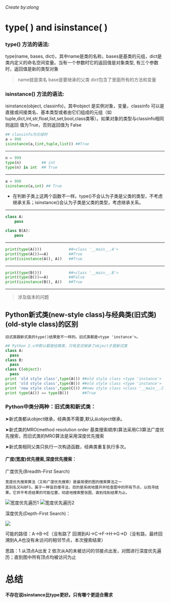 ###### Create by:along


# type( ) and isinstance( )

### type() 方法的语法:

type(name, bases, dict)，其中name是类的名称，bases是基类的元组，dict是类内定义的命名空间变量。当有一个参数时它的返回值是对象类型, 有三个参数时，返回值是新的类型对象
> name就是类名
> base是要继承的父类
> dict包含了里面所有的方法和变量

###  isinstance() 方法的语法:


isinstance(object, classinfo)，其中object 是实例对象，变量，classinfo 可以是直接或间接类名、基本类型或者由它们组成的元组（如tuple,dict,int,str,float,list,set,bool,class类等）。如果对象的类型与classinfo相同则返回 值为True，否则返回值为 False
```python
## classinfo为元组时
a = 998
isinstance(a,(int,tuple,list)) ##True
```

---------------------


```python
n = 999
type(n)         ## int
type(n) is int  ## True
```


---
```python
a = 998
isinstance(a,int) ## True
```



- 在判断子类上这两个函数不一样。type()不会认为子类是父类的类型，不考虑继承关系；isinstance()会认为子类是父类的类型，考虑继承关系。
---
```python
class A:
    pass

class B(A):
    pass
```
---

```python
print(type(A()))            ##<class '__main__.A'>
print(type(A())==A)         ##True
print(isinstance(A(), A))   ##True
```



---

```python
print(type(B()))            ##<class '__main__.B'>
print(type(B())==A)         ##False
print(isinstance(B(), A))   ##True
```




---




>  涉及版本的问题


## Python新式类(new-style class)与经典类(旧式类)(old-style class)的区别
```
旧式类跟新式类的type()结果是不一样的。旧式类都是<type 'instance'>。
```

```python
## Python 2.x中默认都是经典类，只有显式继承了object才是新式类
class A:
  pass
class B:
  pass
class C(object):
  pass
print 'old style class',type(A()) ##old style class <type 'instance'>
print 'old style class',type(B()) ##old style class <type 'instance'>
print 'new style class',type(C()) ##new style class <class '__main__.C'>
print type(A()) == type(B())      ##True
```



### Python中类分两种：旧式类和新式类：

➤新式类都从object继承，经典类不需要,默认从object继承。

➤新式类的MRO(method resolution order 基类搜索顺序)算法采用C3算法广度优先搜索，而旧式类的MRO算法是采用深度优先搜索

➤新式类相同父类只执行一次构造函数，经典类重复执行多次。



#### 广度(宽度)优先搜索,深度优先搜索：

广度优先(Breadth-First Search)

```
宽度优先搜索算法（又称广度优先搜索）是最简便的图的搜索算法之一
其别名又叫BFS，属于一种盲目搜寻法，目的是系统地展开并检查图中的所有节点，以找寻结果。它并不考虑结果的可能位置，彻底地搜索整张图，直到找到结果为止。
```
![宽度优先遍历1](/uploads/201810/analyst/attach_155e96ec6617b0a5.gif "宽度优先遍历1")
![宽度优先遍历2](/uploads/201810/analyst/attach_155e96f0d1f73620.jpg "宽度优先遍历2")

深度优先(Depth-First Search)：

![](/uploads/201810/analyst/attach_155e96fab9d2d9c7.png)


可能的路径：A->B->E（没有路了 回溯到A)->C->F->H->G->D（没有路，最终回溯到A,A也没有未访问的相邻节点，本次搜索结束）

思路：1 从顶点A出发
2 依次从A的未被访问的邻接点出发，对图进行深度优先遍历；直到图中所有顶点均被访问为止




# 总结

#### 不存在说isinstance比type更好。只有哪个更适合需求